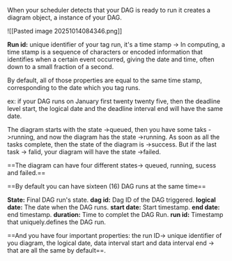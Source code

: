 
When your scheduler detects that your DAG is ready to run it creates a diagram object, a instance of your DAG.

![[Pasted image 20251014084346.png]]

**Run id:** unique identifier of your tag run, it's a time stamp -> In computing, a time stamp is a sequence of characters or encoded information that identifies when a certain event occurred, giving the date and time, often down to a small fraction of a second.

By default, all of those properties are equal to the same time stamp, corresponding to the date which you tag runs.

ex: if your DAG runs on January first twenty twenty five, then the deadline level start, the logical date and the deadline interval end will have the same date.

The diagram starts with the state ->queued, then you have some taks ->running, and now the diagram has the state ->running. 
As soon as all the tasks complete, then the state of the diagram is ->success. But if the last task -> falid, your diagram will have the state ->failed.

==The diagram can have four different states-> queued, running, sucess and failed.==

==By default you can have sixteen (16) DAG runs at the same time==


**State:** Final DAG run's state.
**dag id:** Dag ID of the DAG triggered.
**logical date:** The date when the DAG runs.
**start date:** Start timestamp.
**end date:** end timestamp. 
**duration:** Time to complet the DAG Run. 
**run id:** Timestamp that uniquely.defines the DAG run.

==And you have four important properties: the run ID-> unique identifier of you diagram, the logical date, data interval start and data interval end -> that are all the same by default==.


